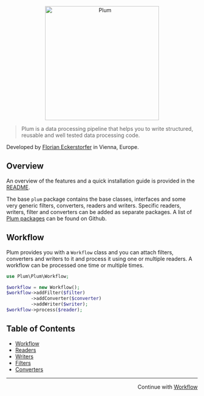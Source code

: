 <p align="center">
    <img src="http://cdn.florian.ec/plum-logo.svg" alt="Plum" width="300">
</p>

> Plum is a data processing pipeline that helps you to write structured, reusable and well tested data processing code.

Developed by [Florian Eckerstorfer](https://florian.ec) in Vienna, Europe.


Overview
--------

An overview of the features and a quick installation guide is provided in the 
[README](https://github.com/plumphp/plum/blob/master/README.md).

The base `plum` package contains the base classes, interfaces and some very generic filters, converters, readers and
writers. Specific readers, writers, filter and converters can be added as separate packages. A list of 
[Plum packages](https://github.com/plumphp) can be found on Github.

Workflow
--------

Plum provides you with a `Workflow` class and you can attach filters, converters and writers to it and process it
using one or multiple readers. A workflow can be processed one time or multiple times.

```php
use Plum\Plum\Workflow;

$workflow = new Workflow();
$workflow->addFilter($filter)
         ->addConverter($converter)
         ->addWriter($writer);
$workflow->process($reader);
```

Table of Contents
-----------------

- [Workflow](workflow.md)
- [Readers](readers.md)
- [Writers](writers.md)
- [Filters](filters.md)
- [Converters](converters.md)

---

<p align="right">
    Continue with <a href="workflow.md">Workflow</a>
</p>

